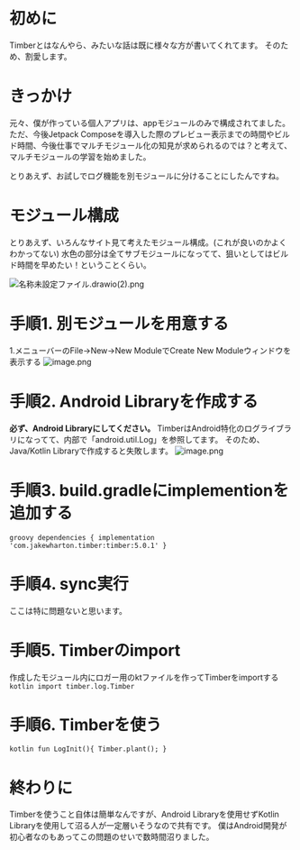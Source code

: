 <!--
title:   Android Kotlin Timberを別モジュールに導入してみた
tags:    Android,AndroidStudio,Kotlin,android開発
id:      e678b99ea686fa34978b
private: false
-->
# 初めに
Timberとはなんやら、みたいな話は既に様々な方が書いてくれてます。
そのため、割愛します。

# きっかけ
元々、僕が作っている個人アプリは、appモジュールのみで構成されてました。
ただ、今後Jetpack Composeを導入した際のプレビュー表示までの時間やビルド時間、今後仕事でマルチモジュール化の知見が求められるのでは？と考えて、マルチモジュールの学習を始めました。

とりあえず、お試しでログ機能を別モジュールに分けることにしたんですね。

# モジュール構成
とりあえず、いろんなサイト見て考えたモジュール構成。(これが良いのかよくわかってない)
水色の部分は全てサブモジュールになってて、狙いとしてはビルド時間を早めたい！ということくらい。

![名称未設定ファイル.drawio(2).png](https://qiita-image-store.s3.ap-northeast-1.amazonaws.com/0/3355973/c8cfc845-3176-e06b-0da9-d73037547024.png)




# 手順1. 別モジュールを用意する
1.メニューバーのFile→New→New ModuleでCreate New Moduleウィンドウを表示する
![image.png](https://qiita-image-store.s3.ap-northeast-1.amazonaws.com/0/3355973/ceab3fb6-3bde-ac9d-185b-90659db4c55e.png)

# 手順2. Android Libraryを作成する
__必ず、Android Libraryにしてください。__
TimberはAndroid特化のログライブラリになってて、内部で「android.util.Log」を参照してます。
そのため、Java/Kotlin Libraryで作成すると失敗します。
![image.png](https://qiita-image-store.s3.ap-northeast-1.amazonaws.com/0/3355973/4b741770-0b54-58a5-846a-846e1edb5807.png)

# 手順3. build.gradleにimplementionを追加する
`groovy
dependencies {
    implementation 'com.jakewharton.timber:timber:5.0.1'
}
`

# 手順4. sync実行
ここは特に問題ないと思います。

# 手順5. Timberのimport
作成したモジュール内にロガー用のktファイルを作ってTimberをimportする
`kotlin
import timber.log.Timber
`
# 手順6. Timberを使う
`kotlin
fun LogInit(){
    Timber.plant();
}
`

# 終わりに
Timberを使うこと自体は簡単なんですが、Android Libraryを使用せずKotlin Libraryを使用して沼る人が一定層いそうなので共有です。
僕はAndroid開発が初心者なのもあってこの問題のせいで数時間沼りました。